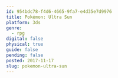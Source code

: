 ```yaml
---
id: 954bdc78-f4d6-4665-9fa7-e4d35e7d9976
title: Pokémon: Ultra Sun
platform: 3ds
genre:
  - rpg
digital: false
physical: true
guide: false
pending: false
posted: 2017-11-17
slug: pokemon-ultra-sun
---
```

